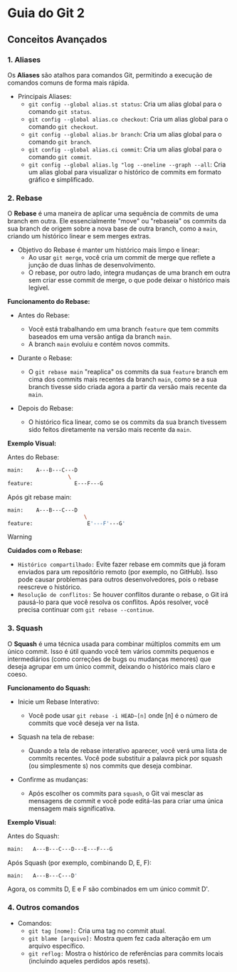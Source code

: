 # Guia do Git 2

## Conceitos Avançados

### 1. Aliases

Os **Aliases** são atalhos para comandos Git, permitindo a execução de comandos comuns de forma mais rápida.

- Principais Aliases:
  - `git config --global alias.st status`: Cria um alias global para o comando `git status`.
  - `git config --global alias.co checkout`: Cria um alias global para o comando `git checkout`.
  - `git config --global alias.br branch`: Cria um alias global para o comando `git branch`.
  - `git config --global alias.ci commit`: Cria um alias global para o comando `git commit`.
  - `git config --global alias.lg "log --oneline --graph --all`: Cria um alias global para visualizar o histórico de commits em formato gráfico e simplificado.

### 2. Rebase

O **Rebase** é uma maneira de aplicar uma sequência de commits de uma branch em outra. Ele essencialmente "move" ou "rebaseia" os commits da sua branch de origem sobre a nova base de outra branch, como a `main`, criando um histórico linear e sem merges extras.

- Objetivo do Rebase é manter um histórico mais limpo e linear: 
  - Ao usar `git merge`, você cria um commit de merge que reflete a junção de duas linhas de desenvolvimento. 
  - O rebase, por outro lado, integra mudanças de uma branch em outra sem criar esse commit de merge, o que pode deixar o histórico mais legível.
  
**Funcionamento do Rebase:**

- Antes do Rebase:
  - Você está trabalhando em uma branch `feature` que tem commits baseados em uma versão antiga da branch `main`.
  - A branch `main` evoluiu e contém novos commits.
  
- Durante o Rebase:
  - O `git rebase main` "reaplica" os commits da sua `feature` branch em cima dos commits mais recentes da branch `main`, como se a sua branch tivesse sido criada agora a partir da versão mais recente da `main`.

- Depois do Rebase:
  - O histórico fica linear, como se os commits da sua branch tivessem sido feitos diretamente na versão mais recente da `main`.

**Exemplo Visual:**

Antes do Rebase:
```bash
main:    A---B---C---D
                   \
feature:             E---F---G
```

Após git rebase main:
```bash
main:    A---B---C---D
                        \
feature:                 E'---F'---G'
```

> [!WARNING]
> **Cuidados com o Rebase:**
>  - `Histórico compartilhado:` Evite fazer rebase em commits que já foram enviados para um repositório remoto (por exemplo, no GitHub). Isso pode causar problemas para outros desenvolvedores, pois o rebase reescreve o histórico.
>  - `Resolução de conflitos:` Se houver conflitos durante o rebase, o Git irá pausá-lo para que você resolva os conflitos. Após resolver, você precisa continuar com `git rebase --continue`.

### 3. Squash

O **Squash** é uma técnica usada para combinar múltiplos commits em um único commit. Isso é útil quando você tem vários commits pequenos e intermediários (como correções de bugs ou mudanças menores) que deseja agrupar em um único commit, deixando o histórico mais claro e coeso.

**Funcionamento do Squash:**

- Inicie um Rebase Interativo:
  - Você pode usar `git rebase -i HEAD~[n]` onde [n] é o número de commits que você deseja ver na lista.

- Squash na tela de rebase:
  - Quando a tela de rebase interativo aparecer, você verá uma lista de commits recentes. Você pode substituir a palavra pick por squash (ou simplesmente s) nos commits que deseja combinar.

- Confirme as mudanças:
  - Após escolher os commits para `squash`, o Git vai mesclar as mensagens de commit e você pode editá-las para criar uma única mensagem mais significativa.

**Exemplo Visual:**

Antes do Squash:

```bash
main:   A---B---C---D---E---F---G
```

Após Squash (por exemplo, combinando D, E, F):
```bash
main:   A---B---C---D'
```
Agora, os commits D, E e F são combinados em um único commit D'.

### 4. Outros comandos

- Comandos:
  - `git tag [nome]:` Cria uma tag no commit atual.
  - `git blame [arquivo]:` Mostra quem fez cada alteração em um arquivo específico.
  - `git reflog:` Mostra o histórico de referências para commits locais (incluindo aqueles perdidos após resets).